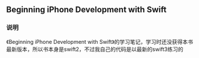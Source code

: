 Beginning iPhone Development with Swift
---- 
### 说明
《Beginning iPhone Development with Swift》的学习笔记，学习时还没获得本书最新版本，所以书本身是swift2，不过我自己的代码是以最新的swift3练习的
